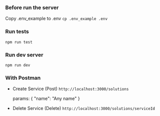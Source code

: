 ### Before run the server
Copy .env_example to .env
`cp .env_example .env` 

### Run tests
`npm run test`

### Run dev server
`npm run dev`

### With Postman
- Create Service (Post)
`http://localhost:3000/solutions`

    params: { "name": "Any name" }

- Delete Service (Delete)
`http://localhost:3000/solutions/serviceId`
